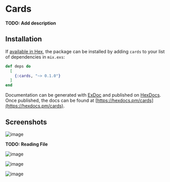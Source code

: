 # Cards

**TODO: Add description**

## Installation

If [available in Hex](https://hex.pm/docs/publish), the package can be installed
by adding `cards` to your list of dependencies in `mix.exs`:

```elixir
def deps do
  [
    {:cards, "~> 0.1.0"}
  ]
end
```

Documentation can be generated with [ExDoc](https://github.com/elixir-lang/ex_doc)
and published on [HexDocs](https://hexdocs.pm). Once published, the docs can
be found at [https://hexdocs.pm/cards](https://hexdocs.pm/cards).


## Screenshots

![image](https://github.com/mrnaeemdev/Cards-in-Elixir/assets/90679573/3417b5eb-1544-475b-8200-0de3e1e5b30a)

**TODO: Reading File**

![image](https://github.com/mrnaeemdev/Cards-in-Elixir/assets/90679573/030293a4-6470-4ccf-b3f1-d1032c766553)


![image](https://github.com/mrnaeemdev/Cards-in-Elixir/assets/90679573/2113fc42-c6b9-4732-85bf-0b921a11d029)


![image](https://github.com/mrnaeemdev/Cards-in-Elixir/assets/90679573/c6ac34b4-7553-44b8-9888-cf717d95772b)

